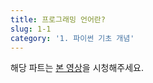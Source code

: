 ```yaml
---
title: 프로그래밍 언어란?
slug: 1-1
category: '1. 파이썬 기초 개념'
---
```


해당 파트는 [본 영상](https://www.youtube.com/watch?v=4temEoXl8mE&list=PLGPF8gvWLYyrkF85itdBHaOLSVbtdzBww&index=2)을 시청해주세요.


